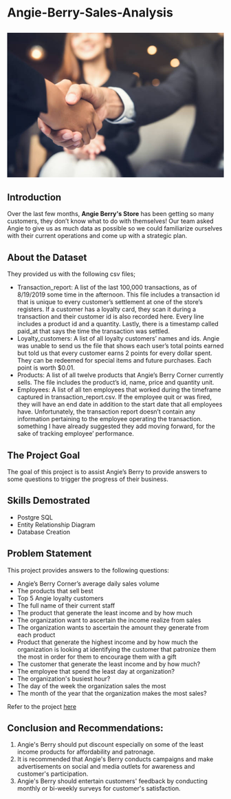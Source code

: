 # Angie-Berry-Sales-Analysis

![](SalesImage.jpg)
---

## Introduction

Over the last few months, **Angie Berry's Store** has been getting so many customers, they don’t know what to do with themselves! Our team asked Angie to give us as much data as possible so we could familiarize ourselves with their current operations and come up with a strategic plan.

## About the Dataset
They provided us with the following csv files; 
- Transaction_report: A list of the last 100,000 transactions, as of 8/19/2019 some time in the afternoon.  This file includes a transaction id that is unique to every customer’s settlement at one of the store’s registers. If a customer has a loyalty card, they scan it during a transaction and their customer id is also recorded here.  Every line includes a product id and a quantity.  Lastly, there is a timestamp called paid_at that says the time the transaction was settled.
- Loyalty_customers:	A list of all loyalty customers’ names and ids.  Angie was unable to send us the file that shows each user’s total points earned but told us that every customer earns 2 points for every dollar spent.  They can be redeemed for special items and future purchases. Each point is worth $0.01.
- Products: A list of all twelve products that Angie’s Berry Corner currently sells. The file includes the product’s id, name, price and quantity unit.
- Employees: A list of all ten employees that worked during the timeframe captured in transaction_report.csv.  If the employee quit or was fired, they will have an end date in addition to the start date that all employees have.  Unfortunately, the transaction report doesn’t contain any information pertaining to the employee operating the transaction. something I have already suggested they add moving forward, for the sake of tracking employee’ performance. 

## The Project Goal
The goal of this project is to assist Angie’s Berry to provide answers to some questions to trigger the progress of their business.

## Skills Demostrated
- Postgre SQL
- Entity Relationship Diagram
- Database Creation

## Problem Statement
This project provides answers to the following questions: 

- Angie’s Berry Corner’s average daily sales volume
- The products that sell best
- Top 5 Angie loyalty customers
- The full name of their current staff
- The product that generate the least income and by how much
- The organization want to ascertain the income realize from sales
- The organization wants to ascertain the amount they generate from each product
- Product that generate the highest income and by how much the organization is looking at identifying the customer that patronize them the most in order for them to encourage them with a gift
- The customer that generate the least income and by how much?
- The employee that spend the least day at organization?
- The organization's busiest hour?  
- The day of the week the organization sales the most
- The month of the year that the organization makes the most sales?


Refer to the project [here](https://github.com/Upkay/Angie-Berry-Sales-Project/blob/main/AngieBerry.md.sql)


## Conclusion and Recommendations: 
1. Angie's Berry should put discount especially on some of the least income products for affordability and patronage.
2. It is recommended that Angie's Berry conducts campaigns and make advertisements on social and media outlets for  awareness and customer's participation.
3. Angie's Berry should entertain customers' feedback by conducting monthly or bi-weekly surveys for customer's satisfaction. 






